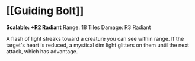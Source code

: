 # [[Guiding Bolt]]
**Scalable: +R2 Radiant**
Range: 18 Tiles
Damage: R3 Radiant

A flash of light streaks toward a creature you can see within range. If the target's heart is reduced, a mystical dim light glitters on them until the next attack, which has advantage.